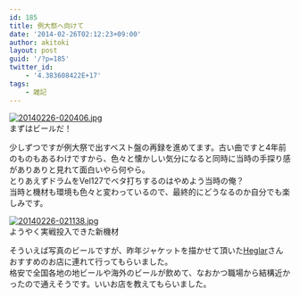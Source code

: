 ```yaml
---
id: 185
title: 例大祭へ向けて
date: '2014-02-26T02:12:23+09:00'
author: akitoki
layout: post
guid: '/?p=185'
twitter_id:
    - '4.383608422E+17'
tags:
    - 雑記
---
```


[![20140226-020406.jpg](/wp/wp-content/uploads/20140226-020406.jpg)](/wp/wp-content/uploads/20140226-020406.jpg)  
まずはビールだ！
<!--more-->
少しずつですが例大祭で出すベスト盤の再録を進めてます。古い曲ですと4年前のものもあるわけですから、色々と懐かしい気分になると同時に当時の手探り感がありありと見れて面白いやら何やら。  
とりあえずドラムをVel127でベタ打ちするのはやめよう当時の俺？  
当時と機材も環境も色々と変わっているので、最終的にどうなるのか自分でも楽しみです。

[![20140226-021138.jpg](/wp/wp-content/uploads/20140226-021138.jpg)](/wp/wp-content/uploads/20140226-021138.jpg)  
ようやく実戦投入できた新機材

そういえば写真のビールですが、昨年ジャケットを描かせて頂いた[Heglar](http://scintillante.net)さんおすすめのお店に連れて行ってもらいました。  
格安で全国各地の地ビールや海外のビールが飲めて、なおかつ職場から結構近かったので通えそうです。いいお店を教えてもらいました。
